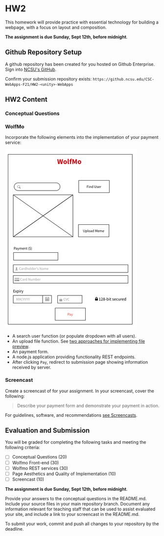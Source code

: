 # HW2

This homework will provide practice with essential technology for building a webpage, with a focus on layout and composition.

**The assignment is due Sunday, Sept 12th, before midnight**.

## Github Repository Setup

A github repository has been created for you hosted on Github Enterprise. Sign into [NCSU's GitHub](https://github.ncsu.edu/).

Confirm your submission repository exists: `https://github.ncsu.edu/CSC-WebApps-F21/HW2-<unity>-WebApps`

## HW2 Content

### Conceptual Questions

### WolfMo

Incorporate the following elements into the implementation of your payment service:

![wolfmo](imgs/wolfmo.png)

* A search user function (or populate dropdown with all users).
* An upload file function. See [two approaches for implementing file preview](https://www.tutorialspoint.com/preview-an-image-before-it-is-uploaded-in-javascript).
* An payment form.
* A node.js application providing functionality REST endpoints.
* After clicking `Pay`, redirect to submission page showing information received by server.

### Screencast

Create a screencast of for your assignment. In your screencast, cover the following:

> Describe your payment form and demonstrate your payment in action.

For guidelines, software, and recommendations [see Screencasts](Screencasts.md).

## Evaluation and Submission

You will be graded for completing the following tasks and meeting the following criteria:

* [ ] Conceptual Questions (20)
* [ ] Wolfmo Front-end (30)
* [ ] Wolfmo REST services (30)
* [ ] Page Aesthetics and Quality of Implementation (10) 
* [ ] Screencast (10)

**The assignment is due Sunday, Sept 12th, before midnight**.

Provide your answers to the conceptual questions in the README.md. Include your source files in your main repository branch. Document any information relevant for teaching staff that can be used to assist evaluated your site, and include a link to your screencast in the README.md.

To submit your work, commit and push all changes to your repository by the deadline.